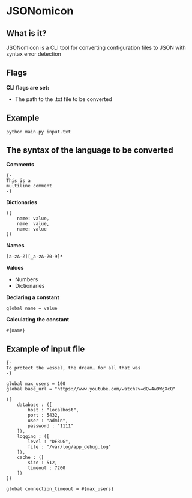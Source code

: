 # JSONomicon

## What is it?
JSONomicon is a CLI tool for converting configuration files to JSON with syntax error detection

## Flags
**CLI flags are set:**
- The path to the .txt file to be converted

## Example

```
python main.py input.txt
```

## The syntax of the language to be converted
**Comments**
```
{-
This is a
multiline comment
-}
```

**Dictionaries**
```
([
    name: value,
    name: value,
    name: value
])
```

**Names**
```
[a-zA-Z][_a-zA-Z0-9]*
```

**Values**

- Numbers
- Dictionaries

**Declaring a constant**

```
global name = value
```

**Calculating the constant**

```
#{name}
```

## Example of input file

```
{- 
To protect the vessel, the dream… for all that was
-}

global max_users = 100
global base_url = "https://www.youtube.com/watch?v=dQw4w9WgXcQ"

([
    database : ([
        host : "localhost",
        port : 5432,
        user : "admin",
        password : "1111"
    ]),
    logging : ([
        level : "DEBUG",
        file : "/var/log/app_debug.log"
    ]),
    cache : ([
        size : 512,
        timeout : 7200
    ])
])

global connection_timeout = #{max_users}

```